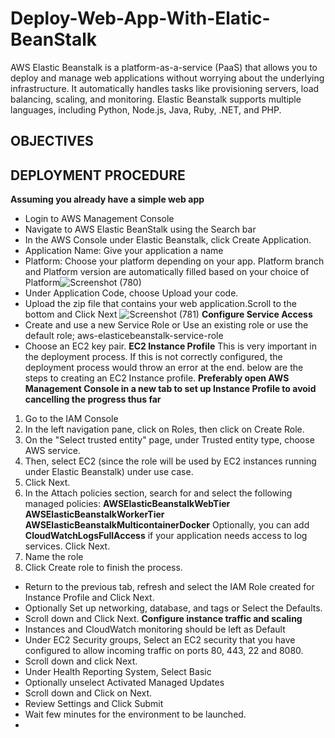 # Deploy-Web-App-With-Elatic-BeanStalk
AWS Elastic Beanstalk is a platform-as-a-service (PaaS) that allows you to deploy and manage web applications without worrying about the underlying infrastructure. It automatically handles tasks like provisioning servers, load balancing, scaling, and monitoring. Elastic Beanstalk supports multiple languages, including Python, Node.js, Java, Ruby, .NET, and PHP.
## OBJECTIVES
## DEPLOYMENT PROCEDURE
**Assuming you already have a simple web app**
* Login to AWS Management Console
* Navigate to AWS Elastic BeanStalk using the Search bar
* In the AWS Console under Elastic Beanstalk, click Create Application.
* Application Name: Give your application a name
* Platform: Choose your platform depending on your app. Platform branch and Platform version are automatically filled based on your choice of Platform![Screenshot (780)](https://github.com/user-attachments/assets/42847390-fa4c-4826-9b7d-fe5a6f86c82b)
* Under Application Code, choose Upload your code.
* Upload the zip file that contains your web application.Scroll to the bottom and Click Next ![Screenshot (781)](https://github.com/user-attachments/assets/2c064f84-afbd-4c11-abb3-03ecb19a305d)
**Configure Service Access**
* Create and use a new Service Role or Use an existing role or use the default role; aws-elasticebeanstalk-service-role
* Choose an EC2 key pair.
**EC2 Instance Profile**
This is very important in the deployment process. If this is not correctly configured, the deployment process would throw an error at the end. below are the steps to creating an EC2 Instance profile.
**Preferably open AWS Management Console in a new tab to set up Instance Profile to avoid cancelling the progress thus far**
1. Go to the IAM Console
2. In the left navigation pane, click on Roles, then click on Create Role.
3. On the "Select trusted entity" page, under Trusted entity type, choose AWS service.
4. Then, select EC2 (since the role will be used by EC2 instances running under Elastic Beanstalk) under use case.
5. Click Next.
6. In the Attach policies section, search for and select the following managed policies:
 **AWSElasticBeanstalkWebTier**
 **AWSElasticBeanstalkWorkerTier**
 **AWSElasticBeanstalkMulticontainerDocker**
Optionally, you can add **CloudWatchLogsFullAccess** if your application needs access to log services.
Click Next.
7. Name the role
8. Click Create role to finish the process.
* Return to the previous tab, refresh and select the IAM Role created for Instance Profile and Click Next.
* Optionally Set up networking, database, and tags or Select the Defaults.
* Scroll down and Click Next.
**Configure instance traffic and scaling**
* Instances and CloudWatch monitoring should be left as Default
* Under EC2 Security groups, Select an EC2 security that you have configured to allow incoming traffic on ports 80, 443, 22 and 8080.
* Scroll down and click Next.
* Under Health Reporting System, Select Basic
* Optionally unselect Activated Managed Updates
* Scroll down and Click on Next.
* Review Settings and Click Submit
* Wait few minutes for the environment to be launched.
*  
